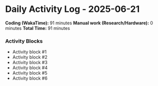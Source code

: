 # Daily Activity Log - 2025-06-21

**Coding (WakaTime):** 91 minutes
**Manual work (Research/Hardware):** 0 minutes
**Total Time:** 91 minutes

### Activity Blocks
- Activity block #1
- Activity block #2
- Activity block #3
- Activity block #4
- Activity block #5
- Activity block #6
